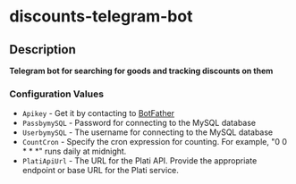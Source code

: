 # discounts-telegram-bot

## Description 
**Telegram bot for searching for goods and tracking discounts on them**

### Configuration Values
- `Apikey` - Get it by contacting to [BotFather](https://t.me/botfather)
- `PassbymySQL` - Password for connecting to the MySQL database
- `UserbymySQL` - The username for connecting to the MySQL database
- `CountCron` - Specify the cron expression for counting. For example, "0 0 * * *" runs daily at midnight.
- `PlatiApiUrl` - The URL for the Plati API. Provide the appropriate endpoint or base URL for the Plati service.

